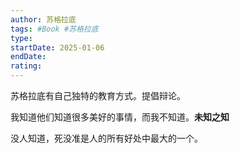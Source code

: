 ```yaml
---
author: 苏格拉底
tags: #Book #苏格拉底 
type:
startDate: 2025-01-06
endDate:
rating: 
---
```



苏格拉底有自己独特的教育方式。提倡辩论。

我知道他们知道很多美好的事情，而我不知道。**未知之知**

没人知道，死没准是人的所有好处中最大的一个。





